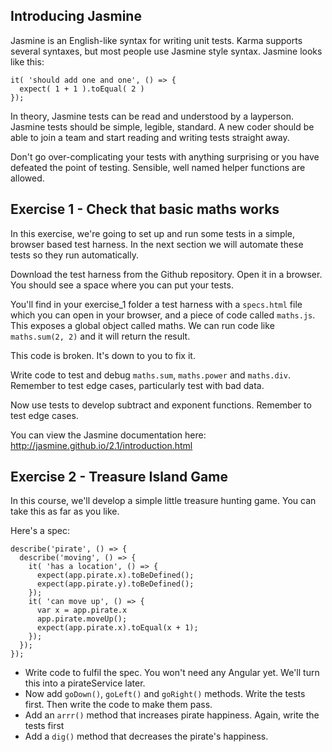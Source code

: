 

## Introducing Jasmine

Jasmine is an English-like syntax for writing unit tests. Karma supports several syntaxes, but most people use Jasmine style syntax. Jasmine looks like this:

```
it( 'should add one and one', () => {
  expect( 1 + 1 ).toEqual( 2 )
});
```

In theory, Jasmine tests can be read and understood by a layperson. Jasmine tests should be simple, legible, standard. A new coder should be able to join a team and start reading and writing tests straight away.

Don't go over-complicating your tests with anything surprising or you have defeated the point of testing. Sensible, well named helper functions are allowed.


## Exercise 1 - Check that basic maths works

In this exercise, we're going to set up and run some tests in a simple, browser based test harness. In the next section we will automate these tests so they run automatically.

Download the test harness from the Github repository. Open it in a browser. You should see a space where you can put your tests.

You'll find in your exercise_1 folder a test harness with a `specs.html` file which you can open in your browser, and a piece of code called `maths.js`. This exposes a global object called maths. We can run code like `maths.sum(2, 2)` and it will return the result.

This code is broken. It's down to you to fix it.

Write code to test and debug `maths.sum`, `maths.power` and `maths.div`. Remember to test edge cases, particularly test with bad data.

Now use tests to develop subtract and exponent functions. Remember to test edge cases.

You can view the Jasmine documentation here: <http://jasmine.github.io/2.1/introduction.html>


## Exercise 2 - Treasure Island Game

In this course, we'll develop a simple little treasure hunting game. You can take this as far as you like.

Here's a spec:

```
describe('pirate', () => {
  describe('moving', () => {
    it( 'has a location', () => {
      expect(app.pirate.x).toBeDefined();
      expect(app.pirate.y).toBeDefined();
    });
    it( 'can move up', () => {
      var x = app.pirate.x
      app.pirate.moveUp();
      expect(app.pirate.x).toEqual(x + 1);
    });
  });
});
```

* Write code to fulfil the spec. You won't need any Angular yet. We'll turn this into a pirateService later.
* Now add `goDown()`, `goLeft()` and `goRight()` methods. Write the tests first. Then write the code to make them pass.
* Add an `arrr()` method that increases pirate happiness. Again, write the tests first
* Add a `dig()` method that decreases the pirate's happiness.

